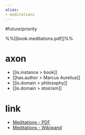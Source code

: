 ```yaml
---
alias:
- meditations
---
```

#future/priority 

%%[[book.meditations.pdf]]%%

# axon
- [[is.instance > book]]
- [[has.author > Marcus Aurelius]]
- [[is.domain > philosophy]]
- [[is.domain > stoicism]]

# link
- [Meditations - PDF](https://files.libertyfund.org/files/2133/Aurelius_1464_LFeBk.pdf)
- [Meditations - Wikiwand](https://www.wikiwand.com/en/Meditations)